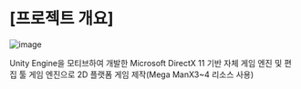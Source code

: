 # [프로젝트 개요]
![image](https://user-images.githubusercontent.com/39609369/163951562-80cdf569-d01b-4d16-a8d7-0a07e82071a9.png)

Unity Engine을 모티브하여 개발한 Microsoft DirectX 11 기반 자체 게임 엔진 및 편집 툴
게임 엔진으로 2D 플랫폼 게임 제작(Mega ManX3~4 리소스 사용)
